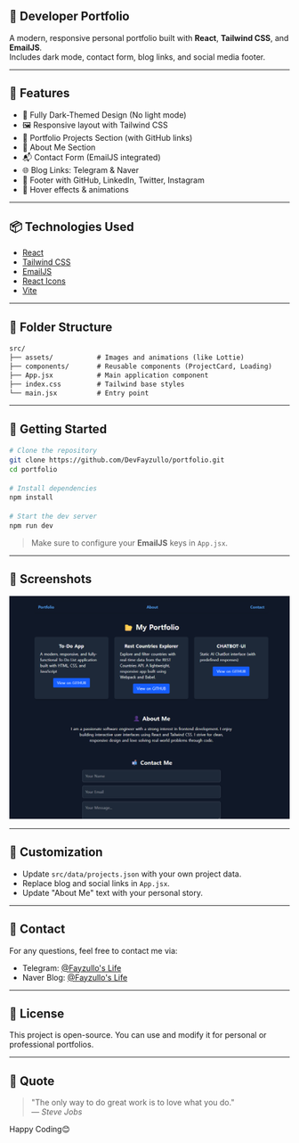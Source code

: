 ## 💼 Developer Portfolio

A modern, responsive personal portfolio built with **React**, **Tailwind CSS**, and **EmailJS**.  
Includes dark mode, contact form, blog links, and social media footer.

---

## 🌟 Features

- 🎨 Fully Dark-Themed Design (No light mode)
- 🖼️ Responsive layout with Tailwind CSS
- 📂 Portfolio Projects Section (with GitHub links)
- 👤 About Me Section
- 📬 Contact Form (EmailJS integrated)
- 🌐 Blog Links: Telegram & Naver
- 🔗 Footer with GitHub, LinkedIn, Twitter, Instagram
- 🎯 Hover effects & animations

---

## 📦 Technologies Used

- [React](https://reactjs.org/)
- [Tailwind CSS](https://tailwindcss.com/)
- [EmailJS](https://www.emailjs.com/)
- [React Icons](https://react-icons.github.io/react-icons/)
- [Vite](https://vitejs.dev/)

---

## 📁 Folder Structure

```
src/
├── assets/           # Images and animations (like Lottie)
├── components/       # Reusable components (ProjectCard, Loading)
├── App.jsx           # Main application component
├── index.css         # Tailwind base styles
└── main.jsx          # Entry point
```

---

## 🚀 Getting Started

```bash
# Clone the repository
git clone https://github.com/DevFayzullo/portfolio.git
cd portfolio

# Install dependencies
npm install

# Start the dev server
npm run dev
```

> Make sure to configure your **EmailJS** keys in `App.jsx`.

---

## 📸 Screenshots

![Portfolio Preview](./public/pic/preview.png)

---

## 🔧 Customization

- Update `src/data/projects.json` with your own project data.
- Replace blog and social links in `App.jsx`.
- Update "About Me" text with your personal story.

---

## 📮 Contact

For any questions, feel free to contact me via:

- Telegram: [@Fayzullo's Life](https://t.me/devFayzullo)
- Naver Blog: [@Fayzullo's Life](https://blog.naver.com/devfayzullo)

---

## 📝 License

This project is open-source. You can use and modify it for personal or professional portfolios.

---

## 🧠 Quote

> "The only way to do great work is to love what you do."  
> — _Steve Jobs_

Happy Coding😊
